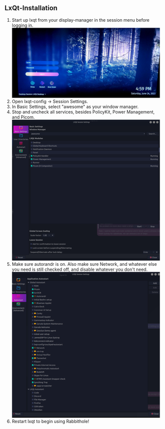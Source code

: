 ## LxQt-Installation

1. Start up lxqt from your display-manager in the session menu before logging in.
![Display Manager](install_images/1_session-screen.png)
2. Open lxqt-config -> Session Settings.
3. In Basic Settings, select "awesome" as your window manager.
4. Stop and uncheck all services, besides PolicyKit, Power Management, and Picom.
![LxQt Settings](install_images/2_lxqt-session.png)
5. Make sure autorandr is on. Also make sure Network, and whatever else you need is still checked off, and disable whatever you don't need.
![lxqt-settings](install_images/3_autostart-lxqt.png)
6. Restart lxqt to begin using Rabbithole!